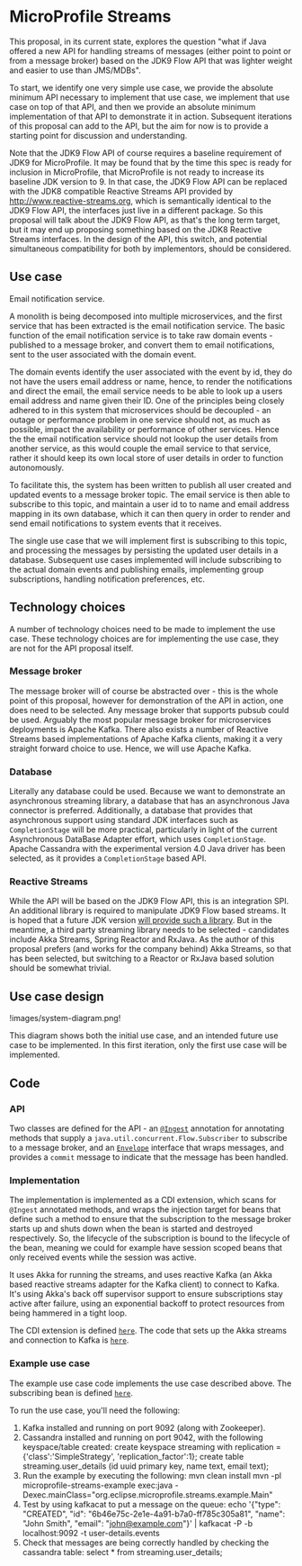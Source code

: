 # MicroProfile Streams

This proposal, in its current state, explores the question "what if Java offered a new API for handling streams of messages (either point to point or from a message broker) based on the JDK9 Flow API that was lighter weight and easier to use than JMS/MDBs".

To start, we identify one very simple use case, we provide the absolute minimum API necessary to implement that use case, we implement that use case on top of that API, and then we provide an absolute minimum implementation of that API to demonstrate it in action. Subsequent iterations of this proposal can add to the API, but the aim for now is to provide a starting point for discussion and understanding.

Note that the JDK9 Flow API of course requires a baseline requirement of JDK9 for MicroProfile. It may be found that by the time this spec is ready for inclusion in MicroProfile, that MicroProfile is not ready to increase its baseline JDK version to 9. In that case, the JDK9 Flow API can be replaced with the JDK8 compatible Reactive Streams API provided by http://www.reactive-streams.org, which is semantically identical to the JDK9 Flow API, the interfaces just live in a different package. So this proposal will talk about the JDK9 Flow API, as that's the long term target, but it may end up proposing something based on the JDK8 Reactive Streams interfaces. In the design of the API, this switch, and potential simultaneous compatibility for both by implementors, should be considered.

## Use case

Email notification service.

A monolith is being decomposed into multiple microservices, and the first service that has been extracted is the email notification service. The basic function of the email notification service is to take raw domain events - published to a message broker, and convert them to email notifications, sent to the user associated with the domain event.

The domain events identify the user associated with the event by id, they do not have the users email address or name, hence, to render the notifications and direct the email, the email service needs to be able to look up a users email address and name given their ID. One of the principles being closely adhered to in this system that microservices should be decoupled - an outage or performance problem in one service should not, as much as possible, impact the availability or performance of other services. Hence the the email notification service should not lookup the user details from another service, as this would couple the email service to that service, rather it should keep its own local store of user details in order to function autonomously.

To facilitate this, the system has been written to publish all user created and updated events to a message broker topic. The email service is then able to subscribe to this topic, and maintain a user id to to name and email address mapping in its own database, which it can then query in order to render and send email notifications to system events that it receives.

The single use case that we will implement first is subscribing to this topic, and processing the messages by persisting the updated user details in a database. Subsequent use cases implemented will include subscribing to the actual domain events and publishing emails, implementing group subscriptions, handling notification preferences, etc.

## Technology choices

A number of technology choices need to be made to implement the use case. These technology choices are for implementing the use case, they are not for the API proposal itself.

### Message broker

The message broker will of course be abstracted over - this is the whole point of this proposal, however for demonstration of the API in action, one does need to be selected. Any message broker that supports pubsub could be used. Arguably the most popular message broker for microservices deployments is Apache Kafka. There also exists a number of Reactive Streams based implementations of Apache Kafka clients, making it a very straight forward choice to use. Hence, we will use Apache Kafka.

### Database

Literally any database could be used. Because we want to demonstrate an asynchronous streaming library, a database that has an asynchronous Java connector is preferred. Additionally, a database that provides that asynchronous support using standard JDK interfaces such as `CompletionStage` will be more practical, particularly in light of the current Asynchronous DataBase Adapter effort, which uses `CompletionStage`. Apache Cassandra with the experimental version 4.0 Java driver has been selected, as it provides a `CompletionStage` based API.

### Reactive Streams

While the API will be based on the JDK9 Flow API, this is an integration SPI. An additional library is required to manipulate JDK9 Flow based streams. It is hoped that a future JDK version [will provide such a library](http://mail.openjdk.java.net/pipermail/core-libs-dev/2018-February/051662.html). But in the meantime, a third party streaming library needs to be selected - candidates include Akka Streams, Spring Reactor and RxJava. As the author of this proposal prefers (and works for the company behind) Akka Streams, so that has been selected, but switching to a Reactor or RxJava based solution should be somewhat trivial.

## Use case design

!images/system-diagram.png!

This diagram shows both the initial use case, and an intended future use case to be implemented. In this first iteration, only the first use case will be implemented.

## Code

### API

Two classes are defined for the API - an [`@Ingest`](microprofile-streams-api/src/main/java/org/eclipse/microprofile/streams/Ingest.java)
annotation for annotating methods that supply a `java.util.concurrent.Flow.Subscriber` to subscribe to a message broker, and an [`Envelope`](microprofile-streams-api/src/main/java/org/eclipse/microprofile/streams/Envelope.java) interface that wraps messages, and provides a `commit` message to indicate that the message has been handled.

### Implementation

The implementation is implemented as a CDI extension, which scans for `@Ingest` annotated methods, and wraps the injection target for beans that define such a method to ensure that the subscription to the message broker starts up and shuts down when the bean is started and destroyed respectively. So, the lifecycle of the subscription is bound to the lifecycle of the bean, meaning we could for example have session scoped beans that only received events while the session was active.

It uses Akka for running the streams, and uses reactive Kafka (an Akka based reactive streams adapter for the Kafka client) to connect to Kafka. It's using Akka's back off supervisor support to ensure subscriptions stay active after failure, using an exponential backoff to protect resources from being hammered in a tight loop.

The CDI extension is defined [`here`](microprofile-streams-impl/src/main/java/org/eclipse/microprofile/streams/impl/AkkaKafkaStreamsCdiExtension.java). The code that sets up the Akka streams and connection to Kafka is [`here`](microprofile-streams-impl/src/main/java/org/eclipse/microprofile/streams/impl/AkkaKafkaStreamsCdiExtension.java).

### Example use case

The example use case code implements the use case described above. The subscribing bean is defined [`here`](microprofile-streams-example/src/main/java/org/eclipse/microprofile/streams/example/UserDetailsSubscriber.java).

To run the use case, you'll need the following:

1. Kafka installed and running on port 9092 (along with Zookeeper).
2. Cassandra installed and running on port 9042, with the following keyspace/table created:
        create keyspace streaming with replication = {'class':'SimpleStrategy', 'replication_factor':1};
        create table streaming.user_details (id uuid primary key, name text, email text);
3. Run the example by executing the following:
        mvn clean install
        mvn -pl microprofile-streams-example exec:java -Dexec.mainClass="org.eclipse.microprofile.streams.example.Main"
4. Test by using kafkacat to put a message on the queue:
        echo '{"type": "CREATED", "id": "6b46e75c-2e1e-4a91-b7a0-ff785c305a81", "name": "John Smith", "email": "john@example.com"}' | kafkacat -P -b localhost:9092 -t user-details.events
5. Check that messages are being correctly handled by checking the cassandra table:
        select * from streaming.user_details;
